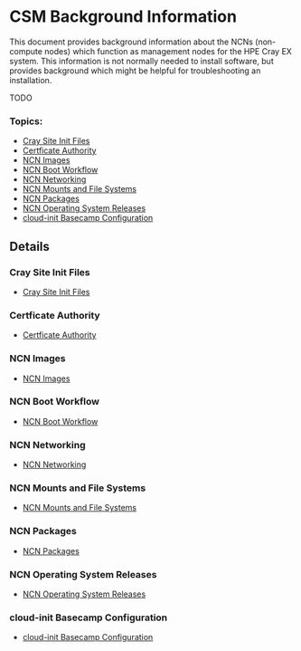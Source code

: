 # CSM Background Information

This document provides background information about the NCNs (non-compute nodes) which function as management nodes for the HPE Cray EX system.  This information is not normally needed to install software, but provides background which might be helpful for troubleshooting an installation.

TODO 

### Topics:
   * [Cray Site Init Files](#cray_site_init_files)
   * [Certficate Authority](#certificate_authority)
   * [NCN Images](#ncn_images)
   * [NCN Boot Workflow](#ncn_boot_workflow)
   * [NCN Networking](#ncn_networking)
   * [NCN Mounts and File Systems](#ncn_mounts_and_file_systems)
   * [NCN Packages](#ncn_packages)
   * [NCN Operating System Releases](#ncn_operating_system_releases)
   * [cloud-init Basecamp Configuration](#cloud-init_basecamp_configuration)

## Details

<a name="cray_site_init_files"></a>
### Cray Site Init Files

   * [Cray Site Init Files](#cray_site_init_files)

<a name="certificate_authority"></a>
### Certficate Authority

   * [Certficate Authority](certificate_authority.md)

<a name="ncn_images"></a>
### NCN Images

   * [NCN Images](ncn_images.md)

<a name="ncn_boot_workflow"></a>
### NCN Boot Workflow

   * [NCN Boot Workflow](ncn_boot_workflow.md)

<a name="ncn_networking"></a>
### NCN Networking

   * [NCN Networking](ncn_networking.md)

<a name="ncn_mounts_and_file_systems"></a>
### NCN Mounts and File Systems

   * [NCN Mounts and File Systems](ncn_mounts_and_file_systems.md)

<a name="ncn_packages"></a>
### NCN Packages

   * [NCN Packages](ncn_packages.md)

<a name="ncn_operating_system_releases"></a>
### NCN Operating System Releases

   * [NCN Operating System Releases](ncn_operating_system_releases.md)

<a name="cloud-init_basecamp_configuration"></a>
### cloud-init Basecamp Configuration

   * [cloud-init Basecamp Configuration](cloud-init_basecamp_configuration.md)
